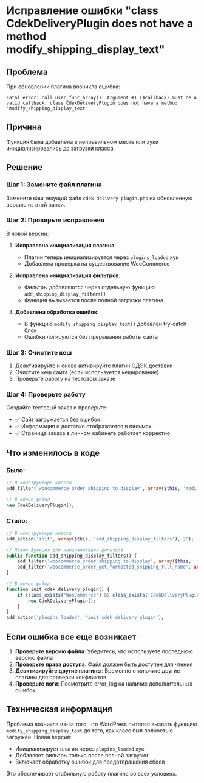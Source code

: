 # Исправление ошибки "class CdekDeliveryPlugin does not have a method modify_shipping_display_text"

## Проблема
При обновлении плагина возникла ошибка:
```
Fatal error: call_user_func_array(): Argument #1 ($callback) must be a valid callback, class CdekDeliveryPlugin does not have a method "modify_shipping_display_text"
```

## Причина
Функция была добавлена в неправильном месте или хуки инициализировались до загрузки класса.

## Решение

### Шаг 1: Замените файл плагина
Замените ваш текущий файл `cdek-delivery-plugin.php` на обновленную версию из этой папки.

### Шаг 2: Проверьте исправления
В новой версии:

1. **Исправлена инициализация плагина**:
   - Плагин теперь инициализируется через `plugins_loaded` хук
   - Добавлена проверка на существование WooCommerce

2. **Исправлена инициализация фильтров**:
   - Фильтры добавляются через отдельную функцию `add_shipping_display_filters()`
   - Функция вызывается после полной загрузки плагина

3. **Добавлена обработка ошибок**:
   - В функцию `modify_shipping_display_text()` добавлен try-catch блок
   - Ошибки логируются без прерывания работы сайта

### Шаг 3: Очистите кеш
1. Деактивируйте и снова активируйте плагин СДЭК доставки
2. Очистите кеш сайта (если используется кеширование)
3. Проверьте работу на тестовом заказе

### Шаг 4: Проверьте работу
Создайте тестовый заказ и проверьте:
- ✅ Сайт загружается без ошибок
- ✅ Информация о доставке отображается в письмах
- ✅ Страница заказа в личном кабинете работает корректно

## Что изменилось в коде

### Было:
```php
// В конструкторе класса
add_filter('woocommerce_order_shipping_to_display', array($this, 'modify_shipping_display_text'), 10, 2);

// В конце файла
new CdekDeliveryPlugin();
```

### Стало:
```php
// В конструкторе класса
add_action('init', array($this, 'add_shipping_display_filters'), 20);

// Новая функция для инициализации фильтров
public function add_shipping_display_filters() {
    add_filter('woocommerce_order_shipping_to_display', array($this, 'modify_shipping_display_text'), 10, 2);
    add_filter('woocommerce_order_get_formatted_shipping_full_name', array($this, 'modify_shipping_method_name'), 10, 2);
}

// В конце файла
function init_cdek_delivery_plugin() {
    if (class_exists('WooCommerce') && class_exists('CdekDeliveryPlugin')) {
        new CdekDeliveryPlugin();
    }
}
add_action('plugins_loaded', 'init_cdek_delivery_plugin');
```

## Если ошибка все еще возникает

1. **Проверьте версию файла**: Убедитесь, что используете последнюю версию файла
2. **Проверьте права доступа**: Файл должен быть доступен для чтения
3. **Деактивируйте другие плагины**: Временно отключите другие плагины для проверки конфликтов
4. **Проверьте логи**: Посмотрите error_log на наличие дополнительных ошибок

## Техническая информация

Проблема возникла из-за того, что WordPress пытался вызвать функцию `modify_shipping_display_text` до того, как класс был полностью загружен. Новая версия:

- Инициализирует плагин через `plugins_loaded` хук
- Добавляет фильтры только после полной загрузки
- Включает обработку ошибок для предотвращения сбоев

Это обеспечивает стабильную работу плагина во всех условиях.
